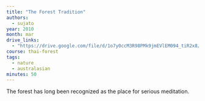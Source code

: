 ```yaml
---
title: "The Forest Tradition"
authors:
  - sujato
year: 2010
month: mar
drive_links:
  - "https://drive.google.com/file/d/1o7y0ccM3R98PMk9jmEVlEM094_tiR2x8/view?usp=drivesdk"
course: thai-forest
tags:
  - nature
  - australasian
minutes: 50
---
```


The forest has long been recognized as the place for serious meditation.
